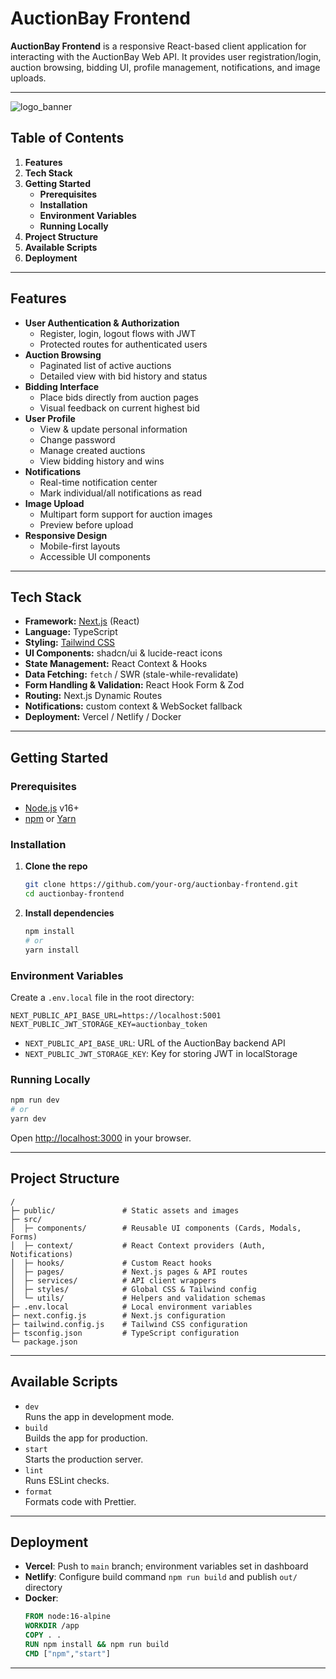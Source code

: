 # AuctionBay Frontend

**AuctionBay Frontend** is a responsive React-based client application for interacting with the AuctionBay Web API. It provides user registration/login, auction browsing, bidding UI, profile management, notifications, and image uploads.

---

![logo_banner](https://github.com/user-attachments/assets/36f32b1a-a227-4393-b52a-2a9af60cbe3b)


## Table of Contents

1. **Features**  
2. **Tech Stack**  
3. **Getting Started**  
   - **Prerequisites**  
   - **Installation**  
   - **Environment Variables**  
   - **Running Locally**  
4. **Project Structure**  
5. **Available Scripts**  
6. **Deployment**  


---

## Features

- **User Authentication & Authorization**  
  - Register, login, logout flows with JWT  
  - Protected routes for authenticated users  
- **Auction Browsing**  
  - Paginated list of active auctions  
  - Detailed view with bid history and status  
- **Bidding Interface**  
  - Place bids directly from auction pages  
  - Visual feedback on current highest bid  
- **User Profile**  
  - View & update personal information  
  - Change password  
  - Manage created auctions  
  - View bidding history and wins  
- **Notifications**  
  - Real-time notification center  
  - Mark individual/all notifications as read  
- **Image Upload**  
  - Multipart form support for auction images  
  - Preview before upload  
- **Responsive Design**  
  - Mobile-first layouts  
  - Accessible UI components  

---

## Tech Stack

- **Framework:** [Next.js](https://nextjs.org/) (React)  
- **Language:** TypeScript  
- **Styling:** [Tailwind CSS](https://tailwindcss.com/)  
- **UI Components:** shadcn/ui & lucide-react icons  
- **State Management:** React Context & Hooks  
- **Data Fetching:** `fetch` / SWR (stale-while-revalidate)  
- **Form Handling & Validation:** React Hook Form & Zod  
- **Routing:** Next.js Dynamic Routes  
- **Notifications:** custom context & WebSocket fallback  
- **Deployment:** Vercel / Netlify / Docker  

---

## Getting Started

### Prerequisites

- [Node.js](https://nodejs.org/) v16+  
- [npm](https://www.npmjs.com/) or [Yarn](https://yarnpkg.com/)  

### Installation

1. **Clone the repo**  
   ```bash
   git clone https://github.com/your-org/auctionbay-frontend.git
   cd auctionbay-frontend
   ```

2. **Install dependencies**  
   ```bash
   npm install
   # or
   yarn install
   ```

### Environment Variables

Create a `.env.local` file in the root directory:

```env
NEXT_PUBLIC_API_BASE_URL=https://localhost:5001
NEXT_PUBLIC_JWT_STORAGE_KEY=auctionbay_token
```

- `NEXT_PUBLIC_API_BASE_URL`: URL of the AuctionBay backend API  
- `NEXT_PUBLIC_JWT_STORAGE_KEY`: Key for storing JWT in localStorage  

### Running Locally

```bash
npm run dev
# or
yarn dev
```

Open [http://localhost:3000](http://localhost:3000) in your browser.

---

## Project Structure

```
/
├─ public/               # Static assets and images
├─ src/
│  ├─ components/        # Reusable UI components (Cards, Modals, Forms)
│  ├─ context/           # React Context providers (Auth, Notifications)
│  ├─ hooks/             # Custom React hooks
│  ├─ pages/             # Next.js pages & API routes
│  ├─ services/          # API client wrappers
│  ├─ styles/            # Global CSS & Tailwind config
│  └─ utils/             # Helpers and validation schemas
├─ .env.local            # Local environment variables
├─ next.config.js        # Next.js configuration
├─ tailwind.config.js    # Tailwind CSS configuration
├─ tsconfig.json         # TypeScript configuration
└─ package.json
```

---

## Available Scripts

- `dev`  
  Runs the app in development mode.  
- `build`  
  Builds the app for production.  
- `start`  
  Starts the production server.  
- `lint`  
  Runs ESLint checks.  
- `format`  
  Formats code with Prettier.

---

## Deployment

- **Vercel**: Push to `main` branch; environment variables set in dashboard  
- **Netlify**: Configure build command `npm run build` and publish `out/` directory  
- **Docker**:  
  ```dockerfile
  FROM node:16-alpine
  WORKDIR /app
  COPY . .
  RUN npm install && npm run build
  CMD ["npm","start"]
  ```
---

